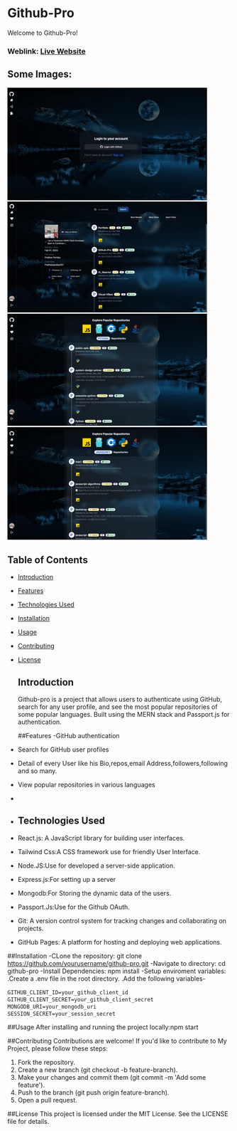 # Github-Pro
Welcome to Github-Pro!
### Weblink: [Live Website](github-pro-1.onrender.com)
## Some Images:
<img width="450px" src="https://github.com/Prakharpandey007/Github-Pro/blob/master/Github-Pro/frontend/src/assets/login.jpeg"/>
<img width="450px" src="https://github.com/Prakharpandey007/Github-Pro/blob/master/Github-Pro/frontend/src/assets/home.jpeg"/>
<img width="450px" src="https://github.com/Prakharpandey007/Github-Pro/blob/master/Github-Pro/frontend/src/assets/l1.jpeg"/>
<img width="450px" src="https://github.com/Prakharpandey007/Github-Pro/blob/master/Github-Pro/frontend/src/assets/l2.jpeg"/>

## Table of Contents
- [Introduction](#introduction)
- [Features](#features)
- [Technologies Used](#technologies-used)
- [Installation](#installation)
- [Usage](#usage)
- [Contributing](#contributing)
- [License](#license)

  ## Introduction
  Github-pro is a project that allows users to authenticate using GitHub, search for any user profile, and see the most popular repositories of some popular languages. Built using the MERN stack and Passport.js for authentication.

  ##Features
 -GitHub authentication
- Search for GitHub user profiles
- Detail of every User like his Bio,repos,email Address,followers,following and so many.
- View popular repositories in various languages
- 
- ## Technologies Used
- React.js: A JavaScript library for building user interfaces.
- Tailwind Css:A CSS framework use for friendly User Interface.
- Node.JS:Use for developed a server-side application.
- Express.js:For setting up a server
- Mongodb:For Storing the dynamic data of the users.
- Passport.Js:Use for the Github OAuth.
- Git: A version control system for tracking changes and collaborating on projects.
- GitHub Pages: A platform for hosting and deploying web applications.

##Installation
-CLone the repository:  git clone https://github.com/yourusername/github-pro.git
-Navigate to directory: cd github-pro
-Install Dependencies:  npm install
-Setup enviroment variables:
.Create a .env file in the root directory.
.Add the following variables-
```
GITHUB_CLIENT_ID=your_github_client_id
GITHUB_CLIENT_SECRET=your_github_client_secret
MONGODB_URI=your_mongodb_uri
SESSION_SECRET=your_session_secret
```
##Usage
After installing and running the project locally:npm start

##Contributing
Contributions are welcome! If you'd like to contribute to My Project, please follow these steps:
1. Fork the repository.
2. Create a new branch (git checkout -b feature-branch).
3. Make your changes and commit them (git commit -m 'Add some feature').
4. Push to the branch (git push origin feature-branch).
5. Open a pull request.


##License
This project is licensed under the MIT License. See the LICENSE file for details.
